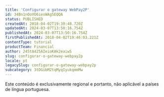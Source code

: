 ```yaml
---
title: 'Configurar o gateway WebPay2P'
id: 34Bn1nOoVO6iesWAgSEQQA
status: PUBLISHED
createdAt: 2018-04-02T19:30:48.720Z
updatedAt: 2024-03-07T13:50:16.754Z
publishedAt: 2024-03-07T13:50:16.754Z
firstPublishedAt: 2018-04-02T19:46:03.221Z
contentType: tutorial
productTeam: Financial
author: 245tA425AIeioKAk2eaiwS
slug: configurar-o-gateway-webpay2p
locale: pt
legacySlug: configurar-o-gateway-webpay2p
subcategory: 3tDGibM2tqMyqIyukqmmMw
---
```


<div class="alert alert-warning" role="alert">Este conteúdo é exclusivamente regional e portanto, 
não aplicável a países de língua portuguesa.</div>
